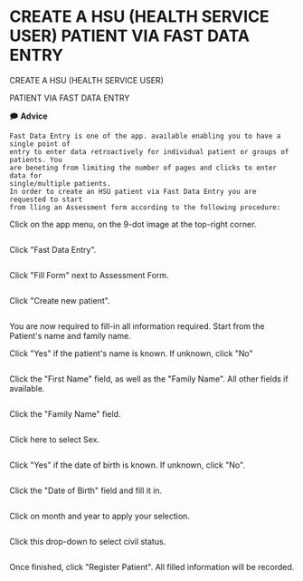 # CREATE A HSU (HEALTH SERVICE USER) PATIENT VIA FAST DATA ENTRY

CREATE A HSU (HEALTH SERVICE USER)

PATIENT VIA FAST DATA ENTRY



🗩 **Advice**

```
Fast Data Entry is one of the app. available enabling you to have a single point of
entry to enter data retroactively for individual patient or groups of patients. You
are beneting from limiting the number of pages and clicks to enter data for
single/multiple patients.
In order to create an HSU patient via Fast Data Entry you are requested to start
from lling an Assessment form according to the following procedure:
```

Click on the app menu, on the 9-dot image at the top-right corner.

<figure><img src="../../../.gitbook/assets/image (15).png" alt=""><figcaption></figcaption></figure>

Click "Fast Data Entry".

<figure><img src="../../../.gitbook/assets/image (16).png" alt=""><figcaption></figcaption></figure>

Click "Fill Form" next to Assessment Form.

<figure><img src="../../../.gitbook/assets/image (17).png" alt=""><figcaption></figcaption></figure>

Click "Create new patient".

<figure><img src="../../../.gitbook/assets/image (18).png" alt=""><figcaption></figcaption></figure>

You are now required to fill-in all information required. Start from the Patient's name and family name.

Click "Yes" if the patient's name is known. If unknown, click "No"

<figure><img src="../../../.gitbook/assets/image (19).png" alt=""><figcaption></figcaption></figure>

Click the "First Name"  field, as well as the "Family Name". All other fields if available.

<figure><img src="../../../.gitbook/assets/image (22).png" alt=""><figcaption></figcaption></figure>

Click the "Family Name" field.

<figure><img src="../../../.gitbook/assets/image (24).png" alt=""><figcaption></figcaption></figure>

Click here to select Sex.

<figure><img src="../../../.gitbook/assets/image (25).png" alt=""><figcaption></figcaption></figure>

Click "Yes" if the date of birth is known. If unknown, click "No".

<figure><img src="../../../.gitbook/assets/image (26).png" alt=""><figcaption></figcaption></figure>

Click the "Date of Birth" field and fill it in.

<figure><img src="../../../.gitbook/assets/image (27).png" alt=""><figcaption></figcaption></figure>

Click on month and year to apply your selection.

<figure><img src="../../../.gitbook/assets/image (28).png" alt=""><figcaption></figcaption></figure>

Click this drop-down to select civil status.

<figure><img src="../../../.gitbook/assets/image (29).png" alt=""><figcaption></figcaption></figure>

Once finished, click "Register Patient". All filled information will be recorded.

<figure><img src="../../../.gitbook/assets/image (30).png" alt=""><figcaption></figcaption></figure>

